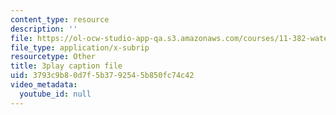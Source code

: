 ```yaml
---
content_type: resource
description: ''
file: https://ol-ocw-studio-app-qa.s3.amazonaws.com/courses/11-382-water-diplomacy-spring-2021/3793c9b80d7f5b3792545b850fc74c42_brsHU2jA73E.vtt
file_type: application/x-subrip
resourcetype: Other
title: 3play caption file
uid: 3793c9b8-0d7f-5b37-9254-5b850fc74c42
video_metadata:
  youtube_id: null
---
```

